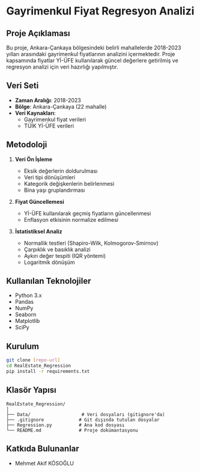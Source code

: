 # Gayrimenkul Fiyat Regresyon Analizi

## Proje Açıklaması
Bu proje, Ankara-Çankaya bölgesindeki belirli mahallelerde 2018-2023 yılları arasındaki gayrimenkul fiyatlarının analizini içermektedir. Proje kapsamında fiyatlar Yİ-ÜFE kullanılarak güncel değerlere getirilmiş ve regresyon analizi için veri hazırlığı yapılmıştır.

## Veri Seti
- **Zaman Aralığı**: 2018-2023
- **Bölge**: Ankara-Çankaya (22 mahalle)
- **Veri Kaynakları**: 
  - Gayrimenkul fiyat verileri
  - TÜİK Yİ-ÜFE verileri

## Metodoloji
1. **Veri Ön İşleme**
   - Eksik değerlerin doldurulması
   - Veri tipi dönüşümleri
   - Kategorik değişkenlerin belirlenmesi
   - Bina yaşı gruplandırması

2. **Fiyat Güncellemesi**
   - Yİ-ÜFE kullanılarak geçmiş fiyatların güncellenmesi
   - Enflasyon etkisinin normalize edilmesi

3. **İstatistiksel Analiz**
   - Normallik testleri (Shapiro-Wilk, Kolmogorov-Smirnov)
   - Çarpıklık ve basıklık analizi
   - Aykırı değer tespiti (IQR yöntemi)
   - Logaritmik dönüşüm

## Kullanılan Teknolojiler
- Python 3.x
- Pandas
- NumPy
- Seaborn
- Matplotlib
- SciPy

## Kurulum
```bash
git clone [repo-url]
cd RealEstate_Regression
pip install -r requirements.txt
```

## Klasör Yapısı
```
RealEstate_Regression/
│
├── Data/                   # Veri dosyaları (gitignore'da)
├── .gitignore             # Git dışında tutulan dosyalar
├── Regression.py          # Ana kod dosyası
└── README.md              # Proje dokümantasyonu
```

## Katkıda Bulunanlar
- Mehmet Akif KÖSOĞLU
